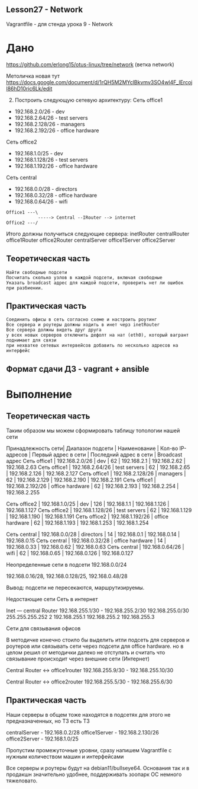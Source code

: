 ## Lesson27  - Network

Vagrantfile - для стенда урока 9 - Network

# Дано

https://github.com/erlong15/otus-linux/tree/network
(ветка network)

Метоличка новая тут https://docs.google.com/document/d/1rQH5M2MYclBkvmv3SO4wl4F_IErcojl86hD10ric6Lk/edit

2. Построить следующую сетевую архитектуру:
Сеть office1
- 192.168.2.0/26      - dev
- 192.168.2.64/26     - test servers
- 192.168.2.128/26    - managers
- 192.168.2.192/26    - office hardware

Сеть office2
- 192.168.1.0/25      - dev
- 192.168.1.128/26    - test servers
- 192.168.1.192/26    - office hardware

Сеть central
- 192.168.0.0/28     - directors
- 192.168.0.32/28    - office hardware
- 192.168.0.64/26    - wifi


```text
Office1 ---\
            -----> Central --IRouter --> internet
Office2 ---/
```

Итого должны получиться следующие сервера:
inetRouter
centralRouter
office1Router
office2Router
centralServer
office1Server
office2Server




## Теоретическая часть

    Найти свободные подсети
    Посчитать сколько узлов в каждой подсети, включая свободные
    Указать broadcast адрес для каждой подсети, проверить нет ли ошибок при разбиении.
    
## Практическая часть
    Соединить офисы в сеть согласно схеме и настроить роутинг
    Все сервера и роутеры должны ходить в инет черз inetRouter
    Все сервера должны видеть друг друга
    у всех новых серверов отключить дефолт на нат (eth0), который вагрант поднимает для связи
    при нехватке сетевых интервейсов добавить по несколько адресов на интерфейс

## Формат сдачи ДЗ - vagrant + ansible


# Выполнение


## Теоретическая часть


Таким образом мы можем сформировать таблицу топологии нашей сети


Принадлежность сети| Диапазон подсети | Наименование | Кол-во IP-адресов | Первый адрес в сети  | Последний адрес в сети | Broadcast адрес
Сеть office1 | 192.168.2.0/26 | dev | 62 | 192.168.2.1 | 192.168.2.62 | 192.168.2.63
Сеть office1 | 192.168.2.64/26 | test servers | 62 | 192.168.2.65 | 192.168.2.126 | 192.168.2.127
Сеть office1 | 192.168.2.128/26 | managers | 62 | 192.168.2.129 | 192.168.2.190 | 192.168.2.191
Сеть office1 | 192.168.2.192/26 | office hardware | 62 | 192.168.2.193 | 192.168.2.254 | 192.168.2.255

Сеть office2 | 192.168.1.0/25 | dev | 126 | 192.168.1.1 | 192.168.1.126 | 192.168.1.127
Сеть office2 | 192.168.1.128/26 | test servers | 62 | 192.168.1.129 | 192.168.1.190 | 192.168.1.191
Сеть office2 | 192.168.1.192/26 | office hardware | 62 | 192.168.1.193 | 192.168.1.253 | 192.168.1.254


Сеть central | 192.168.0.0/28 | directors | 14 | 192.168.0.1 | 192.168.0.14 | 192.168.0.15
Сеть central | 192.168.0.32/28 | office hardware | 14 | 192.168.0.33 | 192.168.0.62 | 192.168.0.63
Сеть central | 192.168.0.64/26 | wifi | 62 | 192.168.0.65 | 192.168.0.126 | 192.168.0.127

Неопределенные сети в подсети 192.168.0.0/24

192.168.0.16/28, 192.168.0.128/25, 192.168.0.48/28

Вывод: подсети не пересекаются, маршрутизируемы.

Недостающие сети
Сеть в интернет

Inet — central Router
192.168.255.1/30 - 192.168.255.2/30
192.168.255.0/30 255.255.255.252 2 192.168.255.1 192.168.255.2 192.168.255.3

Сети для связывания офисов 

В методичке конечно стоило бы выделить итли подсеть для серверов и роутеров или связывать сети через подсети для office hardware.
но в целом решил от методички далеко не отступать и считать что связывание происходит через внешние сети (Интернет)

Central Router <-> office1router 
192.168.255.9/30 - 192.168.255.10/30

Central Router <-> office2router 
192.168.255.5/30 - 192.168.255.6/30

## Практическая часть

Наши серверы в общем тоже находятся в подсетях для этого не предназначенных, но ТЗ есть ТЗ


centralServer - 192.168.0.2/28
office1Server - 192.168.2.130/26
office2Server - 192.168.1.0/25

Пропустим промежуточные уровни, сразу напишем Vagrantfile c нужным количеством машин и интерфейсами

Все серверы и роутеры будут на debian11/bullseye64. Основания так и в продакшн значительно удобнее, поддерживать зоопарк ОС немного тяжеловато.




